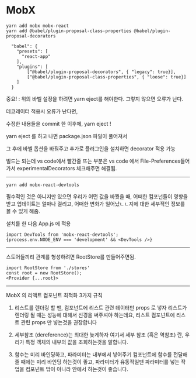# MobX

```
yarn add mobx mobx-react
yarn add @babel/plugin-proposal-class-properties @babel/plugin-proposal-decorators

  "babel": {
    "presets": [
      "react-app"
    ],
    "plugins": [
        ["@babel/plugin-proposal-decorators", { "legacy": true}],
        ["@babel/plugin-proposal-class-properties", { "loose": true}]
    ]
  }
```

중요! : 위의 바벨 설정을 하려면 yarn eject를 해야한다. 그렇지 않으면 오류가 난다.

데코레이터 적용시 오류가 난다면,

수정한 내용들을 commit 한 이후에, yarn eject !

yarn eject 를 하고 나면 package.json 파일이 풀어져서

그 후에 바벨 옵션을 바꿔주고 추가로 플러그인을 설치하면 decorator 적용 가능

빌드는 되는데 vs code에서 빨간줄 뜨는 부분은
vs code 에서 File-Preferences들어가서 experimentalDecorators 체크해주면 해결됨.

---

```yarn add mobx-react-devtools```

필수적인 것은 아니지만 있으면 우리가 어떤 값을 바꿧을 때, 어떠한 컴포넌들이 영향을 받고
업데이트는 얼마나 걸리고, 어떠한 변화가 일어났ㄴㄴ지에 대한 세부적인 정보를 볼 수 있게 해줌.

설치를 한 다음 App.js 에 적용
```
import DevTools from 'mobx-react-devtools';
{process.env.NODE_ENV === 'development' && <DevTools />}
```
---

스토어들끼리 관계를 형성하려면 RootStore를 만들어주면됨.
```
import RootStore from './stores'
const root = new RootStore();
<Provider {...root}>
```

---

MobX 의 리액트 컴포넌트 최적화 3가지 규칙
1. 리스트를 렌더링 할 땐, 컴포넌트에 리스트 관련 데이터만 props 로 넣자
리스트가 렌더링 될 때는 성능에 대해서 신경을 써주셔야 하는데요,
리스트 컴포넌트에 리스트 관련 props 만 넣는것을 권장합니다

2. 세부참조 (dereference)는 최대한 늦게하자
여기서 세부 참조 (혹은 역참조) 란, 우리가 특정 객체의 내부의 값을 조회하는것을 말합니다.

3. 함수는 미리 바인딩하고, 파라미터는 내부에서 넣어주기
컴포넌트에 함수를 전달해 줄 때에는 미리 바인딩 하는것이 좋고,
파라미터가 유동적일땐 파라미터를 넣는 작업을 컴포넌트 밖이 아니라 안에서 하는것이 좋습니다.


